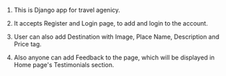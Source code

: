 1. This is Django app for travel agenicy.

2. It accepts Register and Login page, to add and login to the account.

3. User can also add Destination with Image, Place Name, Description and Price tag.

4. Also anyone can add Feedback to the page, which will be displayed in Home page's Testimonials section. 